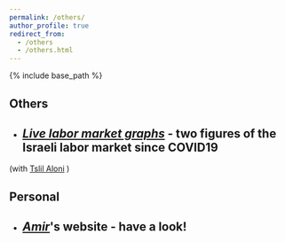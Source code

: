```yaml
---
permalink: /others/
author_profile: true
redirect_from:
  - /others
  - /others.html
---
```


{% include base_path %}
## Others
- ## [*Live labor market graphs*](https://sites.google.com/view/tslil-aloni/labormarketcovid19?authuser=0)  - two figures of the Israeli labor market since COVID19 
(with [Tslil Aloni](https://sites.google.com/view/tslil-aloni/home?authuser=0) )


## Personal
- ## [*Amir*](https://www.amirbar.net)'s website - have a look! 


